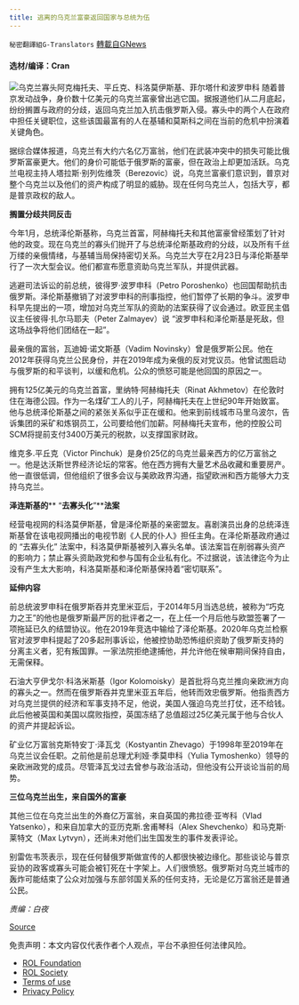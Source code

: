 ```yaml
---
title: 逃离的乌克兰富豪返回国家与总统为伍
---
```

`秘密翻譯組G-Translators` [轉載自GNews](https://gnews.org/zh-hans/2187959/)

#### 选材/编译：Cran
![](https://assets.gnews.org/wp-content/uploads/2022/03/1647629637.png)乌克兰寡头阿克梅托夫、平丘克、科洛莫伊斯基、菲尔塔什和波罗申科
随着普京发动战争，身价数十亿美元的乌克兰富豪曾出逃它国。据报道他们从二月底起，纷纷搁置与政府的分歧，返回乌克兰加入抗击俄罗斯入侵。寡头中的两个人在政府中担任关键职位，这些该国最富有的人在基辅和莫斯科之间在当前的危机中扮演着关键角色。

据综合媒体报道，乌克兰有大约六名亿万富翁，他们在武装冲突中的损失可能比俄罗斯富豪更大。他们的身价可能低于俄罗斯的富豪，但在政治上却更加活跃。乌克兰电视主持人塔拉斯·别列佐维茨（Berezovic）说，乌克兰富豪们意识到，普京对整个乌克兰以及他们的资产构成了明显的威胁。现在任何乌克兰人，包括大亨，都是普京政权的敌人。

**搁置分歧共同反击**

今年1月，总统泽伦斯基称，乌克兰首富，阿赫梅托夫和其他富豪曾经策划了针对他的政变。现在乌克兰的寡头们抛开了与总统泽伦斯基政府的分歧，以及所有千丝万缕的亲俄情绪，与基辅当局保持密切关系。乌克兰大亨在2月23日与泽伦斯基举行了一次大型会议。他们都宣布愿意资助乌克兰军队，并提供武器。

逃避司法诉讼的前总统，彼得罗·波罗申科（Petro Poroshenko）也回国帮助抗击俄罗斯。泽伦斯基撤销了对波罗申科的刑事指控，他们暂停了长期的争斗。波罗申科早先提出的一项，增加对乌克兰军队的资助的法案获得了议会通过。欧亚民主倡议主任彼得·扎尔马耶夫（Peter Zalmayev）说 “波罗申科和泽伦斯基是死敌，但这场战争将他们团结在一起”。

最亲俄的富翁，瓦迪姆·诺文斯基（Vadim Novinsky）曾是俄罗斯公民。他在2012年获得乌克兰公民身份，并在2019年成为亲俄的反对党议员。他曾试图启动与俄罗斯的和平谈判，以缓和危机。公众的愤怒可能是他回国的原因之一。

拥有125亿美元的乌克兰首富，里纳特·阿赫梅托夫（Rinat Akhmetov）在伦敦时住在海德公园。作为一名煤矿工人的儿子，阿赫梅托夫在上世纪90年开始致富。他与总统泽伦斯基之间的紧张关系似乎正在缓和。他来到前线城市马里乌波尔，告诉集团的采矿和炼钢员工，公司要给他们加薪。阿赫梅托夫宣布，他的控股公司SCM将提前支付3400万美元的税款，以支撑国家财政。

维克多.平丘克（Victor Pinchuk）是身价25亿的乌克兰最亲西方的亿万富翁之一。他是达沃斯世界经济论坛的常客。他在西方拥有大量艺术品收藏和重要房产。他一直很低调，但他组织了很多会议与美欧政界沟通，指望欧洲和西方能够大力支持乌克兰。

**泽连斯基的**** “****去寡头化****”****法案**

经营电视网的科洛莫伊斯基，曾是泽伦斯基的亲密盟友。喜剧演员出身的总统泽连斯基曾在该电视网播出的电视节剧《人民的仆人》担任主角。在泽伦斯基政府通过的 “去寡头化” 法案中，科洛莫伊斯基被列入寡头名单。该法案旨在削弱寡头资产的影响力；禁止寡头资助政党和参与国有企业私有化。不过据说，该法律迄今为止没有产生太大影响，科洛莫斯基和泽伦斯基保持着“密切联系”。

**延伸内容**

前总统波罗申科在俄罗斯吞并克里米亚后，于2014年5月当选总统，被称为“巧克力之王”的他也是俄罗斯最严厉的批评者之一，在上任一个月后他与欧盟签署了一项拖延已久的结盟协议。他在2019年竞选中输给了泽伦斯基。2020年乌克兰检察官对波罗申科提起了20多起刑事诉讼，他被控协助恐怖组织资助了俄罗斯支持的分离主义者，犯有叛国罪。一家法院拒绝逮捕他，并允许他在候审期间保持自由，无需保释。

石油大亨伊戈尔·科洛米斯基（Igor Kolomoisky）是首批将乌克兰推向亲欧洲方向的寡头之一。然而在俄罗斯吞并克里米亚五年后，他转而效忠俄罗斯。他指责西方对乌克兰提供的经济和军事支持不足，他说，美国人强迫乌克兰打仗，还不给钱。此后他被英国和美国以腐败指控，英国冻结了总值超过25亿美元属于他与合伙人的资产并提起诉讼。

矿业亿万富翁克斯特安丁·泽瓦戈（Kostyantin Zhevago）于1998年至2019年在乌克兰议会任职。之前他是前总理尤利娅·季莫申科（Yulia Tymoshenko）领导的亲欧洲政党的成员。尽管泽瓦戈过去曾参与政治活动，但他没有公开谈论当前的局势。

**三位乌克兰出生，来自国外的富豪**

其他三位在乌克兰出生的外裔亿万富翁，来自英国的弗拉德·亚岑科（Vlad Yatsenko），和来自加拿大的亚历克斯.舍甫琴科（Alex Shevchenko）和马克斯·莱特文（Max Lytvyn），还尚未对他们出生国发生的事件发表评论。

别雷佐韦茨表示，现在任何替俄罗斯做宣传的人都很快被边缘化。那些谈论与普京妥协的政客或寡头可能会被钉死在十字架上。人们很愤怒。俄罗斯对乌克兰城市的轰炸可能结束了公众对加强与东部邻国关系的任何支持，无论是亿万富翁还是普通公民。

*责编：白夜*

[Source](https://www.forbes.com/sites/giacomotognini/2022/02/24/richest-ukrainians-with-billions-to-lose-close-ranks-as-putin-unleashes-war/?sh=54980916d728)



 

免责声明：本文内容仅代表作者个人观点，平台不承担任何法律风险。

- [ROL Foundation](https://rolfoundation.org/)
- [ROL Society](https://rolsociety.org/)
- [Terms of use](https://gnews.org/terms-of-use-3/)
- [Privacy Policy](https://gnews.org/privacy-policy/)
